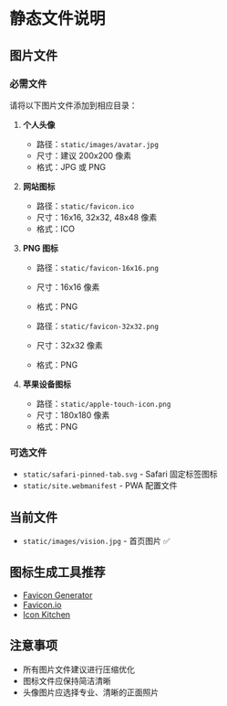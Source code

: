 # 静态文件说明

## 图片文件

### 必需文件
请将以下图片文件添加到相应目录：

1. **个人头像**
   - 路径：`static/images/avatar.jpg`
   - 尺寸：建议 200x200 像素
   - 格式：JPG 或 PNG

2. **网站图标**
   - 路径：`static/favicon.ico`
   - 尺寸：16x16, 32x32, 48x48 像素
   - 格式：ICO

3. **PNG 图标**
   - 路径：`static/favicon-16x16.png`
   - 尺寸：16x16 像素
   - 格式：PNG

   - 路径：`static/favicon-32x32.png`
   - 尺寸：32x32 像素
   - 格式：PNG

4. **苹果设备图标**
   - 路径：`static/apple-touch-icon.png`
   - 尺寸：180x180 像素
   - 格式：PNG

### 可选文件
- `static/safari-pinned-tab.svg` - Safari 固定标签图标
- `static/site.webmanifest` - PWA 配置文件

## 当前文件
- `static/images/vision.jpg` - 首页图片 ✅

## 图标生成工具推荐
- [Favicon Generator](https://realfavicongenerator.net/)
- [Favicon.io](https://favicon.io/)
- [Icon Kitchen](https://icon.kitchen/)

## 注意事项
- 所有图片文件建议进行压缩优化
- 图标文件应保持简洁清晰
- 头像图片应选择专业、清晰的正面照片 